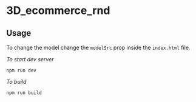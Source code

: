 # 3D_ecommerce_rnd

## Usage

To change the model change the `modelSrc` prop inside the `index.html` file.

*To start dev server*
```shell
npm run dev
```

*To build*
```shell
npm run build
```
